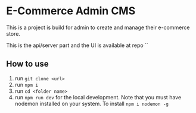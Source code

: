 # E-Commerce Admin CMS

This is a project is build for admin to create and manage their e-commerce store.

This is the api/server part and the UI is available at repo ``

## How to use

1. run `git clone <url>`
2. run `npm i`
3. run `cd <folder name>`
4. run `npm run dev` for the local development. Note that you must have nodemon installed on your system. To install `npm i nodemon -g`
